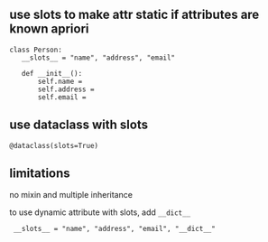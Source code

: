 
## use slots to make attr static if attributes are known apriori

```
class Person:
   __slots__ = "name", "address", "email"

   def __init__():
       self.name = 
       self.address = 
       self.email = 
```


## use dataclass with slots

```
@dataclass(slots=True)
```

## limitations

no mixin and multiple inheritance

to use dynamic attribute with slots, add `__dict__`

```
 __slots__ = "name", "address", "email", "__dict__"
```



